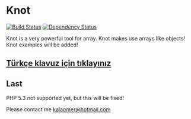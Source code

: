 # Knot

[![Build Status](https://travis-ci.org/kalaomer/knot.svg?branch=master)](https://travis-ci.org/kalaomer/knot) [![Dependency Status](https://www.versioneye.com/user/projects/53530290fe0d079af90001d5/badge.png)](https://www.versioneye.com/user/projects/53530290fe0d079af90001d5)

Knot is a very powerful tool for array. Knot makes use arrays like objects! Knot examples will be added!

## [Türkçe klavuz için tıklayınız](./README-TR.md)

## Last

PHP 5.3 not supported yet, but this will be fixed!

Please contact me kalaomer@hotmail.com